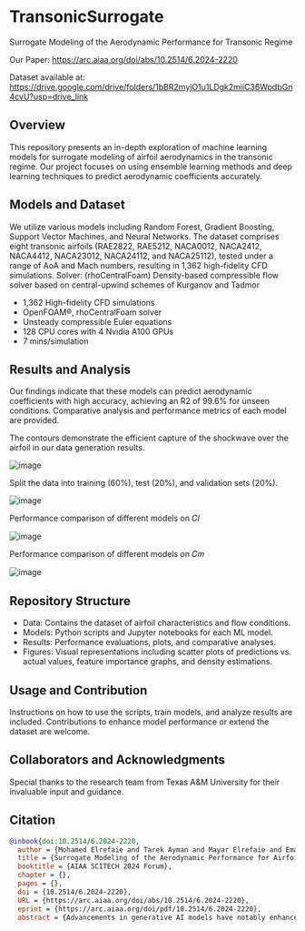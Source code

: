 # TransonicSurrogate
Surrogate Modeling of the Aerodynamic Performance for Transonic Regime

Our Paper: https://arc.aiaa.org/doi/abs/10.2514/6.2024-2220

Dataset available at: https://drive.google.com/drive/folders/1bBR2myjO1u1LDgk2miiC36WpdbGn4cvU?usp=drive_link

## Overview
This repository presents an in-depth exploration of machine learning models for surrogate modeling of airfoil aerodynamics in the transonic regime. Our project focuses on using ensemble learning methods and deep learning techniques to predict aerodynamic coefficients accurately.

## Models and Dataset
We utilize various models including Random Forest, Gradient Boosting, Support Vector Machines, and Neural Networks. The dataset comprises eight transonic airfoils (RAE2822,
RAE5212, NACA0012, NACA2412, NACA4412, NACA23012, NACA24112, and NACA25112), tested under a range of AoA and Mach numbers, resulting in 1,362 high-fidelity CFD simulations.
Solver: (rhoCentralFoam) Density-based compressible flow solver based on central-upwind schemes of Kurganov and Tadmor
+ 1,362 High-fidelity CFD simulations​
+ OpenFOAM®, rhoCentralFoam solver​
+ Unsteady compressible Euler equations​
+ 128 CPU cores with 4 Nvidia A100 GPUs​
+ 7 mins/simulation

  
## Results and Analysis
Our findings indicate that these models can predict aerodynamic coefficients with high accuracy, achieving an R2 of 99.6% for unseen conditions. Comparative analysis and performance metrics of each model are provided.

The contours demonstrate the efficient capture of the shockwave over the airfoil in our data generation results.

![image](https://github.com/Mohamedelrefaie/TransonicSurrogate/assets/99045424/515eb365-57e1-47c9-bcbb-991b6e106803)

Split the data into training (60%), test (20%), and validation sets (20%).

![image](https://github.com/Mohamedelrefaie/TransonicSurrogate/assets/99045424/affcd048-148e-4dcb-8056-7ee87d90bbbe)

Performance comparison of different models on 𝐶𝑙 

![image](https://github.com/Mohamedelrefaie/TransonicSurrogate/assets/99045424/48a8da11-e06d-4fa7-9afd-4fa5635156d8)

Performance comparison of different models on 𝐶𝑚 

![image](https://github.com/Mohamedelrefaie/TransonicSurrogate/assets/99045424/4b01816b-1d5f-44a6-98b1-3fae928f6d75)


## Repository Structure
+ Data: Contains the dataset of airfoil characteristics and flow conditions.
+ Models: Python scripts and Jupyter notebooks for each ML model.
+ Results: Performance evaluations, plots, and comparative analyses.
+ Figures: Visual representations including scatter plots of predictions vs. actual values, feature importance graphs, and density estimations.

## Usage and Contribution
Instructions on how to use the scripts, train models, and analyze results are included. Contributions to enhance model performance or extend the dataset are welcome.

## Collaborators and Acknowledgments
Special thanks to the research team from Texas A&M University for their invaluable input and guidance.

## Citation

```bibtex
@inbook{doi:10.2514/6.2024-2220,
  author = {Mohamed Elrefaie and Tarek Ayman and Mayar Elrefaie and Eman Sayed and Mahmoud Ayyad and Mohamed M. AbdelRahman},
  title = {Surrogate Modeling of the Aerodynamic Performance for Airfoils in Transonic Regime},
  booktitle = {AIAA SCITECH 2024 Forum},
  chapter = {},
  pages = {},
  doi = {10.2514/6.2024-2220},
  URL = {https://arc.aiaa.org/doi/abs/10.2514/6.2024-2220},
  eprint = {https://arc.aiaa.org/doi/pdf/10.2514/6.2024-2220},
  abstract = {Advancements in generative AI models have notably enhanced the automation of 3D shape generation, presenting transformative possibilities in the design of wings for aerospace applications. The optimization of such shapes relies on a large number of numerical simulations, which pose a computational challenge in the preliminary design stages. In this paper, we compare different machine learning models for surrogate modeling of the aerodynamic performance of airfoils for the transonic regime. We propose a new representation of the airfoils by combining geometric and aerodynamic features to comprehensively characterize the airfoil and its operating flight conditions. A training dataset that includes eight different transonic airfoils was generated, where we examined each airfoil under various operational flight conditions, encompassing a wide range of Angle of Attack (AoA) and freestream Mach numbers (\$M\_{\infty}\$). This resulted in a dataset comprising \$1,362\$ data points. The surrogate models employed in our study are primarily ensemble learning methods, including Random Forest, Gradient Boosting, and Support Vector Machines, complemented by deep learning techniques. We conduct a comparative analysis of these models to evaluate their efficacy in predicting aerodynamic coefficients. Our experiments show that different surrogate models can accurately and efficiently predict aerodynamic coefficients with an \$R^2\$ of \$99.6\\%\$ for unseen flight conditions. The dataset and code used in our study are accessible to the public at: [https://github.com/Mohamedelrefaie/TransonicSurrogate](https://github.com/Mohamedelrefaie/TransonicSurrogate)}
